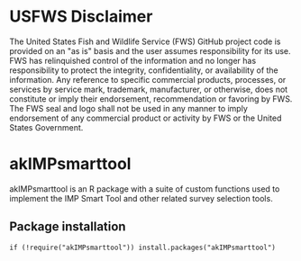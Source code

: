 # USFWS Disclaimer
The United States Fish and Wildlife Service (FWS) GitHub project code is provided on 
an "as is" basis and the user assumes responsibility for its use. FWS has relinquished 
control of the information and no longer has responsibility to protect the integrity, 
confidentiality, or availability of the information. Any reference to specific 
commercial products, processes, or services by service mark, trademark, manufacturer, 
or otherwise, does not constitute or imply their endorsement, recommendation or 
favoring by FWS. The FWS seal and logo shall not be used in any manner to imply 
endorsement of any commercial product or activity by FWS or the United States 
Government.

# akIMPsmarttool
akIMPsmarttool is an R package with a suite of custom functions used to implement the IMP Smart Tool and other related survey selection tools.

## Package installation
`if (!require("akIMPsmarttool")) install.packages("akIMPsmarttool")`  
